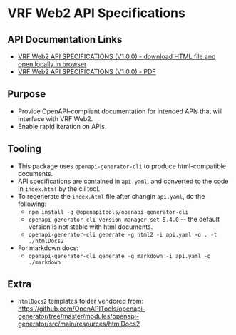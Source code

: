 # VRF Web2 API Specifications
## API Documentation Links
- [VRF Web2 API SPECIFICATIONS (V1.0.0) - download HTML file and open locally in browser](https://github.com/vreff/VRF-Web2-API-Specifications/blob/main/index.html)
- [VRF Web2 API SPECIFICATIONS (V1.0.0) - PDF](https://github.com/vreff/VRF-Web2-API-Specifications/blob/main/API-Specs.pdf)
## Purpose
- Provide OpenAPI-compliant documentation for intended APIs that will interface with VRF Web2.
- Enable rapid iteration on APIs.
## Tooling
- This package uses `openapi-generator-cli` to produce html-compatible documents.
- API specifications are contained in `api.yaml`, and converted to the code in `index.html` by the cli tool.
- To regenerate the `index.html` file after changin `api.yaml`, do the following:
  - `npm install -g @openapitools/openapi-generator-cli`
  - `openapi-generator-cli version-manager set 5.4.0` -- the default version is not stable with html documents.
  - `openapi-generator-cli generate -g html2 -i api.yaml -o . -t ./htmlDocs2`
- For markdown docs:
  - `openapi-generator-cli generate -g markdown -i api.yaml -o ./markdown`

## Extra
- `htmlDocs2` templates folder vendored from: https://github.com/OpenAPITools/openapi-generator/tree/master/modules/openapi-generator/src/main/resources/htmlDocs2
